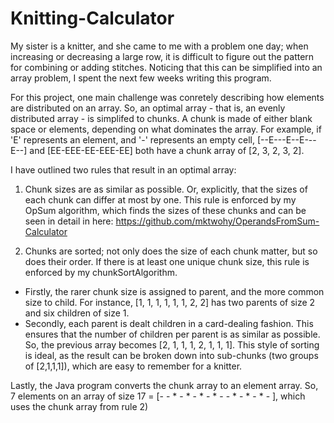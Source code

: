 # Knitting-Calculator
My sister is a knitter, and she came to me with a problem one day; when increasing or decreasing a large row, it is difficult to figure out the pattern for combining or adding stitches. Noticing that this can be simplified into an array problem, I spent the next few weeks writing this program.

For this project, one main challenge was conretely describing how elements are distributed on an array. So, an optimal array - that is, an evenly distributed array -
is simplifed to chunks. A chunk is made of either blank space or elements, depending on what dominates the array.
For example, if 'E' represents an element, and '-' represents an empty cell, [--E---E--E---E--] and [EE-EEE-EE-EEE-EE] both have a chunk array of [2, 3, 2, 3, 2].

I have outlined two rules that result in an optimal array:
1) Chunk sizes are as similar as possible. Or, explicitly, that the sizes of each chunk can differ at most by one.
This rule is enforced by my OpSum algorithm, which finds the sizes of these chunks and can be seen in detail in here: https://github.com/mktwohy/OperandsFromSum-Calculator

2) Chunks are sorted; not only does the size of each chunk matter, but so does their order. If there is at least one unique chunk size, this rule is enforced by 
my chunkSortAlgorithm. 
  - Firstly, the rarer chunk size is assigned to parent, and the more common size to child. For instance, [1, 1, 1, 1, 1, 1, 2, 2] 
  has two parents of size 2 and six children of size 1. 
  - Secondly, each parent is dealt children in a card-dealing fashion. This ensures that the number of children per parent is as similar as possible. So, the previous array 
  becomes [2, 1, 1, 1, 2, 1, 1, 1].
 This style of sorting is ideal, as the result can be broken down into sub-chunks (two groups of [2,1,1,1]), which are easy to remember for a knitter. 

Lastly, the Java program converts the chunk array to an element array. So, 7 elements on an array of size 17 = [- - * - * - * - * - - * - * - * - ], 
which uses the chunk array from rule 2)
